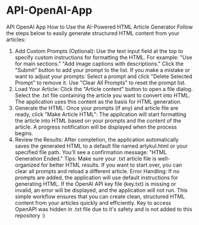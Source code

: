 # API-OpenAI-App
API OpenAI App
How to Use the AI-Powered HTML Article Generator
Follow the steps below to easily generate structured HTML content from your articles:

1. Add Custom Prompts (Optional):
Use the text input field at the top to specify custom instructions for formatting the HTML. For example:
"Use for main sections."
"Add image captions with descriptions."
Click the "Submit" button to add your prompt to the list.
If you make a mistake or want to adjust your prompts:
Select a prompt and click "Delete Selected Prompt" to remove it.
Use "Clear All Prompts" to reset the prompt list.
2. Load Your Article:
Click the "Article content" button to open a file dialog.
Select the .txt file containing the article you want to convert into HTML.
The application uses this content as the basis for HTML generation.
3. Generate the HTML:
Once your prompts (if any) and article file are ready, click "Make Article HTML":
The application will start formatting the article into HTML based on your prompts and the content of the article.
A progress notification will be displayed when the process begins.
4. Review the Results:
After completion, the application automatically saves the generated HTML to a default file named artykul.html or your specified file path.
You’ll see a confirmation message: "HTML Generation Ended."
Tips:
Make sure your .txt article file is well-organized for better HTML results.
If you want to start over, you can clear all prompts and reload a different article.
Error Handling:
If no prompts are added, the application will use default instructions for generating HTML.
If the OpenAI API key file (key.txt) is missing or invalid, an error will be displayed, and the application will not run.
This simple workflow ensures that you can create clean, structured HTML content from your articles quickly and efficiently.
Key to access OpenAPI was hidden in .txt file due to it's safety and is not added to this repository :)
